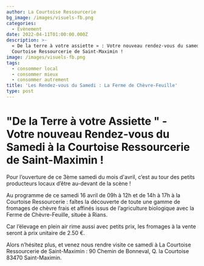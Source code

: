 ```yaml
---
author: La Courtoise Ressourcerie
bg_image: /images/visuels-fb.png
categories:
  - Evènement
date: 2022-04-11T01:00:00.000Z
description: >-
  « De la terre à votre assiette » : Votre nouveau rendez-vous du samedi à La
  Courtoise Ressourcerie de Saint-Maximin !
image: /images/visuels-fb.png
tags:
  - consommer local
  - consommer mieux
  - consommer autrement
title: 'Les Rendez-vous du Samedi : La Ferme de Chèvre-Feuille'
type: post
---
```


# "De la Terre à votre Assiette " - Votre nouveau Rendez-vous du Samedi à la Courtoise Ressourcerie de Saint-Maximin !

Pour l’ouverture de ce 3ème samedi du mois d'avril, c’est au tour des petits producteurs locaux d’être au-devant de la scène !

Au programme de ce samedi 16 avril de 09h à 12h et de 14h à 17h à la Courtoise Ressourcerie : faîtes la découverte de toute une gamme de fromages de chèvre frais et affinés issus de l’agriculture biologique avec la Ferme de Chèvre-Feuille, située à Rians.

Car l’élevage en plein air rime aussi avec petits prix, les fromages à la vente seront à prix unitaire de 2.50 €.

Alors n’hésitez plus, et venez nous rendre visite ce samedi à La Courtoise Ressourcerie de Saint-Maximin : 90 Chemin de Bonneval, Q. la Courtoise 83470 Saint-Maximin.
